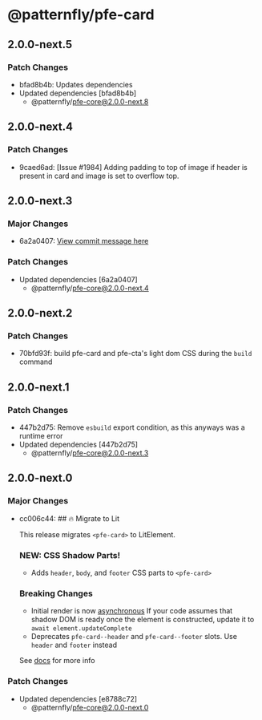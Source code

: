 # @patternfly/pfe-card

## 2.0.0-next.5

### Patch Changes

- bfad8b4b: Updates dependencies
- Updated dependencies [bfad8b4b]
  - @patternfly/pfe-core@2.0.0-next.8

## 2.0.0-next.4

### Patch Changes

- 9caed6ad: [Issue #1984] Adding padding to top of image if header is present in card and image is set to overflow top.

## 2.0.0-next.3

### Major Changes

- 6a2a0407: [View commit message here](https://gist.github.com/heyMP/200fc0b840690541475923facba393ab)

### Patch Changes

- Updated dependencies [6a2a0407]
  - @patternfly/pfe-core@2.0.0-next.4

## 2.0.0-next.2

### Patch Changes

- 70bfd93f: build pfe-card and pfe-cta's light dom CSS during the `build` command

## 2.0.0-next.1

### Patch Changes

- 447b2d75: Remove `esbuild` export condition, as this anyways was a runtime error
- Updated dependencies [447b2d75]
  - @patternfly/pfe-core@2.0.0-next.3

## 2.0.0-next.0

### Major Changes

- cc006c44: ## 🔥 Migrate to Lit

  This release migrates `<pfe-card>` to LitElement.

  ### NEW: CSS Shadow Parts!

  - Adds `header`, `body`, and `footer` CSS parts to `<pfe-card>`

  ### Breaking Changes

  - Initial render is now [asynchronous](https://lit.dev/docs/components/lifecycle/#reactive-update-cycle)
    If your code assumes that shadow DOM is ready once the element is constructed, update it to `await element.updateComplete`
  - Deprecates `pfe-card--header` and `pfe-card--footer` slots. Use `header` and `footer` instead

  See [docs](https://patternflyelements.org/components/card/) for more info

### Patch Changes

- Updated dependencies [e8788c72]
  - @patternfly/pfe-core@2.0.0-next.0
